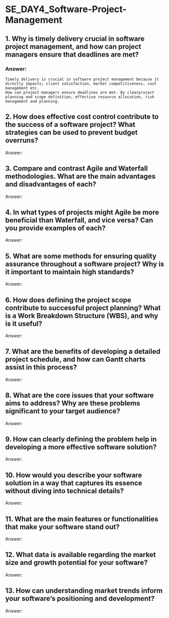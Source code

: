 # SE_DAY4_Software-Project-Management

## 1. Why is timely delivery crucial in software project management, and how can project managers ensure that deadlines are met?
### Answer:
    Timely delivery is crucial in software project management because it directly impacts; client satisfaction, market competitiveness, cost management etc. 
    How can project managers ensure deadlines are met. By clearproject planning and scope definition, effective resource allocation, risk management and planning.

## 2. How does effective cost control contribute to the success of a software project? What strategies can be used to prevent budget overruns?
Answer:

## 3. Compare and contrast Agile and Waterfall methodologies. What are the main advantages and disadvantages of each?
Answer:

## 4. In what types of projects might Agile be more beneficial than Waterfall, and vice versa? Can you provide examples of each?
Answer:

## 5. What are some methods for ensuring quality assurance throughout a software project? Why is it important to maintain high standards?
Answer:

## 6. How does defining the project scope contribute to successful project planning? What is a Work Breakdown Structure (WBS), and why is it useful?
Answer:

## 7. What are the benefits of developing a detailed project schedule, and how can Gantt charts assist in this process?
Answer:

## 8. What are the core issues that your software aims to address? Why are these problems significant to your target audience?
Answer:

## 9. How can clearly defining the problem help in developing a more effective software solution?
Answer:

## 10. How would you describe your software solution in a way that captures its essence without diving into technical details?
Answer:

## 11. What are the main features or functionalities that make your software stand out?
Answer:

## 12. What data is available regarding the market size and growth potential for your software?
Answer:

## 13. How can understanding market trends inform your software’s positioning and development?
Answer:

